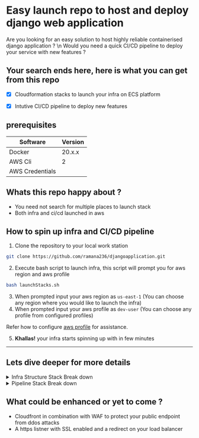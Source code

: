 # Easy launch repo to host and deploy django web application

Are you looking for an easy solution to host highly reliable containerised django application ? \n
Would you need a quick CI/CD pipeline to deploy your service with new features ?

## Your search ends here, here is what you can get from this repo

- [x] Cloudformation stacks to launch your infra on ECS platform
- [x] Intutive CI/CD pipeline to deploy new features


## prerequisites

Software  | Version
------------- | -------------
Docker   | 20.x.x
AWS Cli  | 2
AWS Credentials |

## Whats this repo happy about ?
* You need not search for multiple places to launch stack
* Both infra and ci/cd launched in aws

## How to spin up infra and CI/CD pipeline

1. Clone the repository to your local work station
```bash
git clone https://github.com/ramana236/djangoapplication.git
```

2. Execute bash script to launch infra, this script will prompt you for aws region  and aws profile
```bash
bash launchStacks.sh
```
3. When prompted input your aws region as `us-east-1`  (You can choose any region where you would like to launch the infra)
4. When prompted input your aws profile as `dev-user`  (You can choose any profile from configured profiles)

Refer how to configure  [aws profile](https://docs.aws.amazon.com/cli/latest/userguide/cli-configure-quickstart.html#cli-configure-quickstart-creds) for assistance.

5. **Khallas!** your infra starts spinning up with in few minutes

----

## Lets dive deeper for more details

<details>
<summary>Infra Structure Stack Break down</summary>
<p>

Infrastructure stack is segregated as micro stacks like below

* Elastic container registry
  `create_ecr_repo.json` launches an ecr repo in specified region \n
  **Image Scanning** is enabled on every image uploaded to enhance security

  ##Customisation

  - [x] RepositoryName - can be changed for customisation

* Network
  `create_vpc.json` Network stack is configured with high reliability and Security

  - [x] Two public subnets in two availability zones  (Configured for HA of Lopadbalancer)
  - [x] Two private subnets in two availability zones (Configured for private containers)
  - [x] Security groups to allow only loadbalancer traffic towards hosts  

  ## Customisation
  Feel free to change below variables for customisation
  This stack can also be separately used to launch a standalone network stack

  - [x] VPC name  
  - [x] VPC CIDR
  - [x] Subnets CIDR
  - [x] Subnet names
  - [x] Route table names


* Elastic Container Service
  `create_ecs.json` is the file with resources related to ecs
  - [x] Fargate is leveraged as serverless instance provider
  - [x] Containers running on fargate instances

  ## Customisation
  Feel free to change below variables for customisation

  - [x] Loadbalancer name
  - [x] Cluster Name
  - [x] Container Ports

</p>
</details>

<details>
<summary>Pipeline Stack Break down</summary>
<p>


* Codepipeline
   * Source
   Considering the source of our application would be github \n
    - /
      - app
         - cf-example-python-django

         All the content related to django web app resides in this folder \n
         Feel free to add your application content to this folder and it auto deploys your latest content through codepipeline
   * Code Build \n
     AWS code build service uses `buildspec.yml` file to create a new image on every push using the docker file \n
     These new image tags are replaced in `imagedefinitions.json` file \n
     With every new commit a new image with tag of commit id will be pushed to ecr

   * Code Deploy \n
     One every new image, a new task revision will be created and the ecs service will be updated with new task revision


</p>
</details>



## What could be enhanced or yet to come ?

* Cloudfront in combination with WAF to protect your public endpoint from ddos attacks
* A https listner with SSL enabled and a redirect on your load balancer
